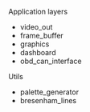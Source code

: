 
Application layers

- video_out
- frame_buffer
- graphics
- dashboard
- obd_can_interface

Utils
- palette_generator
- bresenham_lines

